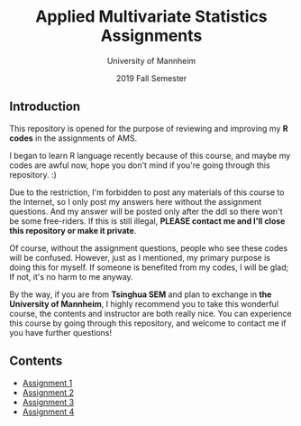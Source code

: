 # <center>Applied Multivariate Statistics Assignments</center>

<center>University of Mannheim

2019 Fall Semester</center>

## Introduction

This repository is opened for the purpose of reviewing and improving my **R codes** in the assignments of AMS. 

I began to learn R language recently because of this course, and maybe my codes are awful now, hope you don't mind if you're going through this repository. :)

Due to the restriction, I'm forbidden to post any materials of this course to the Internet, so I only post my answers here without the assignment questions. And my answer will be posted only after the ddl so there won't be some free-riders. If this is still illegal, **PLEASE contact me and I'll close this repository or make it private**. 

Of course, without the assignment questions, people who see these codes will be confused. However, just as I mentioned, my primary purpose is doing this for myself. If someone is benefited from my codes, I will be glad; If not, it's no harm to me anyway. 

By the way, if you are from **Tsinghua SEM** and plan to exchange in **the University of Mannheim**, I highly recommend you to take this wonderful course, the contents and instructor are both really nice. You can experience this course by going through this repository, and welcome to contact me if you have further questions! 

## Contents

- [Assignment 1](Assignment1/Assignment1.md)
- [Assignment 2](Assignment2/Assignment2.md)
- [Assignment 3](Assignment3/Assignment3.md)
- [Assignment 4](Assignment4/Assignment4.md)